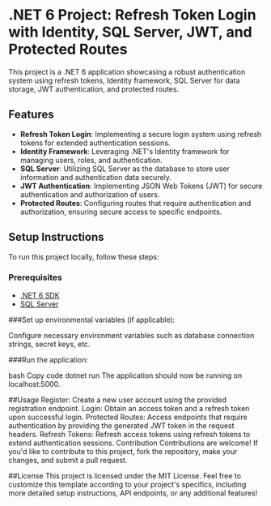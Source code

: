 # .NET 6 Project: Refresh Token Login with Identity, SQL Server, JWT, and Protected Routes

This project is a .NET 6 application showcasing a robust authentication system using refresh tokens, Identity framework, SQL Server for data storage, JWT authentication, and protected routes.

## Features

- **Refresh Token Login**: Implementing a secure login system using refresh tokens for extended authentication sessions.
- **Identity Framework**: Leveraging .NET's Identity framework for managing users, roles, and authentication.
- **SQL Server**: Utilizing SQL Server as the database to store user information and authentication data securely.
- **JWT Authentication**: Implementing JSON Web Tokens (JWT) for secure authentication and authorization of users.
- **Protected Routes**: Configuring routes that require authentication and authorization, ensuring secure access to specific endpoints.

## Setup Instructions

To run this project locally, follow these steps:

### Prerequisites

- [.NET 6 SDK](https://dotnet.microsoft.com/download/dotnet/6.0)
- [SQL Server](https://www.microsoft.com/en-us/sql-server/sql-server-downloads)



###Set up environmental variables (if applicable):

Configure necessary environment variables such as database connection strings, secret keys, etc.


###Run the application:

bash
Copy code
dotnet run
The application should now be running on localhost:5000.

##Usage
Register: Create a new user account using the provided registration endpoint.
Login: Obtain an access token and a refresh token upon successful login.
Protected Routes: Access endpoints that require authentication by providing the generated JWT token in the request headers.
Refresh Tokens: Refresh access tokens using refresh tokens to extend authentication sessions.
Contribution
Contributions are welcome! If you'd like to contribute to this project, fork the repository, make your changes, and submit a pull request.

##License
This project is licensed under the MIT License.
Feel free to customize this template according to your project's specifics, including more detailed setup instructions, API endpoints, or any additional features!




